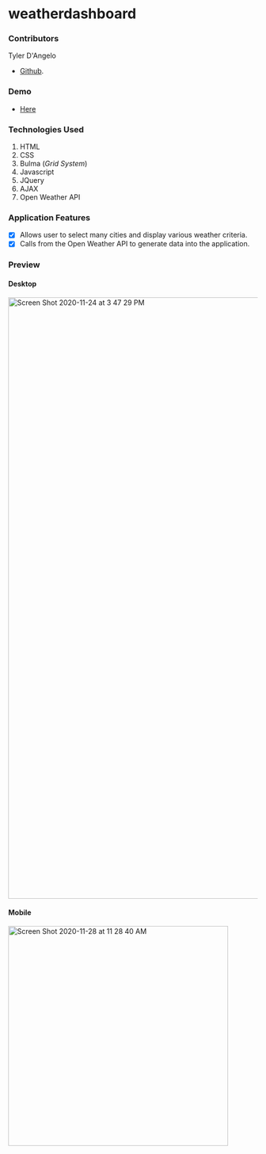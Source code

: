# weatherdashboard

### Contributors

Tyler D'Angelo

- [Github](https://github.com/tydangelo18).

### Demo

- [Here](https://tydangelo18.github.io/weatherdashboard/)

### Technologies Used

1. HTML
2. CSS
3. Bulma (_Grid System_)
4. Javascript
5. JQuery
6. AJAX
7. Open Weather API

### Application Features

- [x] Allows user to select many cities and display various weather criteria.
- [x] Calls from the Open Weather API to generate data into the application.

### Preview

#### Desktop

<img width="1215" alt="Screen Shot 2020-11-24 at 3 47 29 PM" src="https://user-images.githubusercontent.com/60044459/100160230-66255380-2e6c-11eb-97c3-deec79f61094.png">

#### Mobile

<img width="444" alt="Screen Shot 2020-11-28 at 11 28 40 AM" src="https://user-images.githubusercontent.com/60044459/100523352-2e205800-316d-11eb-9b7e-866a53469d68.png">
